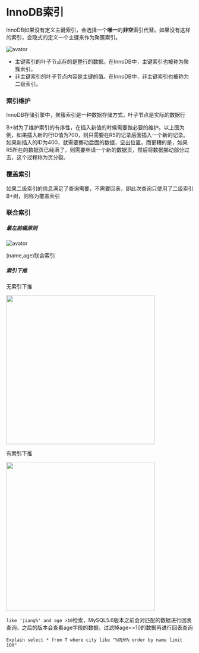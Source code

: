 # InnoDB索引

InnoDB如果没有定义主键索引，会选择一个**唯一**的**非空**索引代替。如果没有这样的索引，会隐式的定义一个主键来作为聚簇索引。

![avator](https://static001.geekbang.org/resource/image/dc/8d/dcda101051f28502bd5c4402b292e38d.png)

* 主键索引的叶子节点存的是整行的数据。在InnoDB中，主键索引也被称为聚簇索引。
* 非主键索引的叶子节点内容是主键的值。在InnoDB中，非主键索引也被称为二级索引。

### 索引维护

InnoDB存储引擎中，聚簇索引是一种数据存储方式，叶子节点是实际的数据行

B+树为了维护索引的有序性，在插入新值的时候需要做必要的维护。以上图为例，如果插入新的行ID值为700，则只需要在R5的记录后面插入一个新的记录。如果新插入的ID为400，就需要挪动后面的数据，空出位置。而更糟的是，如果R5所在的数据页已经满了，则需要申请一个新的数据页，然后将数据挪动部分过去，这个过程称为页分裂。

### 覆盖索引

如果二级索引的信息满足了查询需要，不需要回表，即此次查询只使用了二级索引B+树，则称为覆盖索引

### 联合索引

##### 最左前缀原则

![avator](https://static001.geekbang.org/resource/image/89/70/89f74c631110cfbc83298ef27dcd6370.jpg)

(name,age)联合索引

##### 索引下推

无索引下推

<img src="https://static001.geekbang.org/resource/image/b3/ac/b32aa8b1f75611e0759e52f5915539ac.jpg" width="400"/>

有​索引下推

<img src="https://static001.geekbang.org/resource/image/76/1b/76e385f3df5a694cc4238c7b65acfe1b.jpg" width="400px"/>

`like 'jiang%' and age >10`检索，MySQL5.6版本之前会对匹配的数据进行回表查询。之后的版本会查看age字段的数据，过滤掉age<=10的数据再进行回表查询

`Explain select * from T where city like "%杭州% order by name limit 100"`
